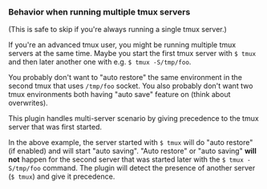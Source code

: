 ### Behavior when running multiple tmux servers

(This is safe to skip if you're always running a single tmux server.)

If you're an advanced tmux user, you might be running multiple tmux servers at
the same time. Maybe you start the first tmux server with `$ tmux` and then
later another one with e.g. `$ tmux -S/tmp/foo`.

You probably don't want to "auto restore" the same environment in the second
tmux that uses `/tmp/foo` socket. You also probably don't want two tmux
environments both having "auto save" feature on (think about overwrites).

This plugin handles multi-server scenario by giving precedence to the tmux
server that was first started.

In the above example, the server started with `$ tmux` will do "auto
restore" (if enabled) and will start "auto saving".
"Auto restore" or "auto saving" **will not** happen for the second server that
was started later with the `$ tmux -S/tmp/foo` command. The plugin will
detect the presence of another server (`$ tmux`) and give it precedence.
